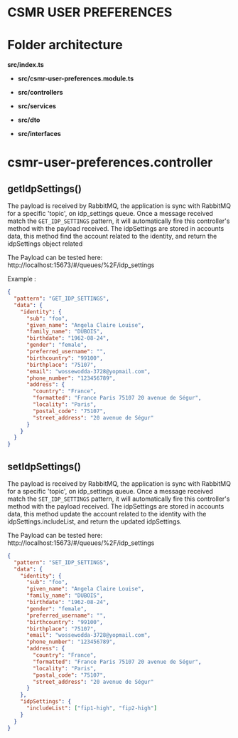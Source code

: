 # CSMR USER PREFERENCES

##

# Folder architecture

**src/index.ts**

- **src/csmr-user-preferences.module.ts**

- **src/controllers**

- **src/services**

- **src/dto**

- **src/interfaces**

# csmr-user-preferences.controller

## getIdpSettings()

The payload is received by RabbitMQ, the application is sync with RabbitMQ
for a specific 'topic', on idp_settings queue. Once a message received match the `GET_IDP_SETTINGS` pattern, it will automatically fire this controller's method with the payload received.
The idpSettings are stored in accounts data, this method find the account related
to the identity, and return the idpSettings object related

The Payload can be tested here: http://localhost:15673/#/queues/%2F/idp_settings

Example :

```json
{
  "pattern": "GET_IDP_SETTINGS",
  "data": {
    "identity": {
      "sub": "foo",
      "given_name": "Angela Claire Louise",
      "family_name": "DUBOIS",
      "birthdate": "1962-08-24",
      "gender": "female",
      "preferred_username": "",
      "birthcountry": "99100",
      "birthplace": "75107",
      "email": "wossewodda-3728@yopmail.com",
      "phone_number": "123456789",
      "address": {
        "country": "France",
        "formatted": "France Paris 75107 20 avenue de Ségur",
        "locality": "Paris",
        "postal_code": "75107",
        "street_address": "20 avenue de Ségur"
      }
    }
  }
}
```

## setIdpSettings()

The payload is received by RabbitMQ, the application is sync with RabbitMQ
for a specific 'topic', on idp_settings queue. Once a message received match the `SET_IDP_SETTINGS` pattern, it will automatically fire this controller's method with the payload received.
The idpSettings are stored in accounts data, this method update the account related to the identity with the idpSettings.includeList, and return the updated idpSettings.

The Payload can be tested here: http://localhost:15673/#/queues/%2F/idp_settings

```json
{
  "pattern": "SET_IDP_SETTINGS",
  "data": {
    "identity": {
      "sub": "foo",
      "given_name": "Angela Claire Louise",
      "family_name": "DUBOIS",
      "birthdate": "1962-08-24",
      "gender": "female",
      "preferred_username": "",
      "birthcountry": "99100",
      "birthplace": "75107",
      "email": "wossewodda-3728@yopmail.com",
      "phone_number": "123456789",
      "address": {
        "country": "France",
        "formatted": "France Paris 75107 20 avenue de Ségur",
        "locality": "Paris",
        "postal_code": "75107",
        "street_address": "20 avenue de Ségur"
      }
    },
    "idpSettings": {
      "includeList": ["fip1-high", "fip2-high"]
    }
  }
}
```
